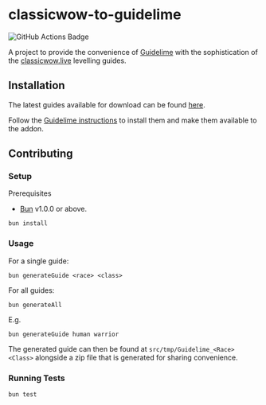 # classicwow-to-guidelime

![GitHub Actions Badge](https://github.com/lukeknxt/classicwow-to-guidelime/actions/workflows/main.yml/badge.svg)

A project to provide the convenience of [Guidelime](https://github.com/max-ri/Guidelime) with the sophistication of the [classicwow.live](https://classicwow.live/leveling) levelling guides.

## Installation

The latest guides available for download can be found [here](https://github.com/lukeknoot/classicwow-to-guidelime/releases).

Follow the [Guidelime instructions](https://github.com/max-ri/Guidelime/wiki/FAQ#when-i-have-downloaded-a-guide-module-where-should-i-install-it) to install them and make them available to the addon.

## Contributing

### Setup

Prerequisites

- [Bun](https://bun.sh/) v1.0.0 or above.

```
bun install
```

### Usage

For a single guide:

```
bun generateGuide <race> <class>
```

For all guides:

```
bun generateAll
```

E.g.

```
bun generateGuide human warrior
```

The generated guide can then be found at `src/tmp/Guidelime_<Race><Class>` alongside a zip file that is generated for sharing convenience.

### Running Tests

```
bun test
```
